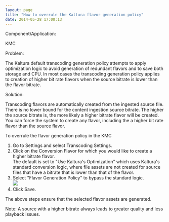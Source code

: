 ```yaml
---
layout: page
title: "How to overrule the Kaltura flavor generation policy"
date: 2014-05-28 17:00:13
---
```


<p class="mce-heading-4">
  Component/Application:
</p>

KMC

<p class="mce-heading-4">
  Problem: 
</p>

The Kaltura default transcoding generation policy attempts to apply optimization logic to avoid generation of redundant flavors and to save both storage and CPU. In most cases the transcoding generation policy applies to creation of higher bit rate flavors when the source bitrate is lower than the flavor bitrate.

<p class="mce-heading-4">
  Solution:
</p>

Transcoding flavors are automatically created from the ingested source file. There is no lower bound for the content ingestion source bitrate. The higher the source bitrate is, the more likely a higher bitrate flavor will be created. You can force the system to create any flavor, including the a higher bit rate flavor than the source flavor.

  
<span class="mce-procedure">To overrule the flavor generation policy in the KMC</span>

1.  Go to Settings and select Transcoding Settings.
2.  Click on the Conversion Flavor for which you would like to create a higher bitrate flavor.  
    The default is set to "Use Kaltura's Optimization" which uses Kaltura's standard conversion logic, where file assets are not created for source files that have a bitrate that is lower than that of the flavor. 
3.  Select "Flavor Generation Policy" to bypass the standard logic.  
    <img src="{{site.url}}/assets/1440">
4.  Click Save. 

The above steps ensure that the selected flavor assets are generated.

<span>Note: A source with a higher bitrate always leads to </span><span>greater quality and less playback issues. </span>  
<span><br /></span>